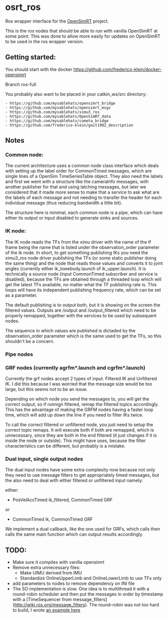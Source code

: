 # osrt\_ros

Ros wrapper interface for the [OpenSimRT](https://github.com/mitkof6/OpenSimRT) project. 

This is the ros nodes that should be able to run with vanilla OpenSimRT at some point. This was done to allow more easily for updates on OpenSimRT to be used in the ros wrapper version. 

## Getting started:

You should start with the docker https://github.com/frederico-klein/docker-opensimrt

Branch ros-full

You probably also want to be placed in your catkin\_ws/src directory:

    - https://github.com/mysablehats/opensimrt_bridge
    - https://github.com/mysablehats/opensimrt_msgs
    - https://github.com/mysablehats/ximu3_ros
    - https://github.com/mysablehats/OpenSimRT_data
    - https://github.com/mysablehats/cometa_bridge
    - https://github.com/frederico-klein/gait1992_description


## Notes

### Common node:

The current architecture uses a common node class interface which deals with setting up the label order for CommonTimed messages, which are single lines of a OpenSim TimeSeriesTable object. They also need the labels and first we went with a structure like the cameraInfo messages, with another publisher for that and using latching messages, but later we considered that it made more sense to make that a service to ask what are the labels of each message and not needing to transfer the header for each individual message (thus reducing bandwidth a little bit). 

The structure here is minimal, each common node is a pipe, which can have either its output or input disabled to generate sinks and sources. 

### IK node:

The IK node reads the TFs from the ximu driver with the name of the tf frame being the name that is listed under the observation\_order parameter of the ik node. In short, to get something publishing IKs you need the ximu3\_ros node driver publishing the TFs (or some static publisher doing the same thing) and the node that reads those values and converts it to joint angles (currently either ik\_lowebody.launch of ik\_upper.launch). 
It is technically a source node (input CommonTimed subscriber and service is disabled), because the TFs are obtained through a threaded loop which will get the latest TFs available, no matter what the TF publishing rate is. This loops will have its independent publishing frequency rate, which can be set as a parameter. 

The default publishing is to output both, but it is showing on the screen the filtered values. Outputs are /output and /output\_filtered which need to be properly remapped, together with the services to be used by subsequent nodes. 

The sequence in which values are published is dictaded by the observation\_order parameter which is the same used to get the TFs, so this shouldn't be a concern.

### Pipe nodes

### GRF nodes (currently agrfm\*.launch and cgrfm\*.launch)

Currently the grf nodes accept 2 types of input. Filtered IK and Unfiltered IK. I did this because I was worried that the message size would be too large, but this seems not to be an issue. 

Depending on which node you send the messages to, you will get the correct output, so if runnign filtered, remap the filtered topics accordingly. This has the advantage of making the GRFM nodes having a faster loop time, which will add up down the line if you need to filter IKs twice.

To call the correct filtered or unfiltered node, you just need to setup the correct topic remaps. It will execute both if both are remapped, which is unnecessary, since they are both in the end filtered (it just changes if it is inside the node or outside). This might have uses, because the filter characteristics can be different, but probably is a mistake. 

### Dual input, single output nodes

The dual input nodes have some extra complexity now because not only they need to use message filters to get appropriately timed messages, but the also need to deal with either filtered or unfiltered input namely:

either:

- PosVelAccTimed ik\_filtered, CommonTimed GRF

or

- CommonTimed ik, CommonTimed GRF

We implement a dual callback, like the one used for GRFs, which calls then calls the same main function which can output results accordingly.


## TODO:

- Make sure it compiles with vanilla opensimrt
- Remove extra unnecessary files:
	- Make UIMU derived from IMU
	- Standardize OnlineUpperLimb and OnlineLowerLimb to use TFs only
- add parameters to nodes to remove dependency on INI file
- The SO implementation is slow. One idea is to multithread it with a round-robin scheduler and then put the messages in order by timestamp with a [TimeSequencer from message\_filters] (http://wiki.ros.org/message_filters). The round-robin was not too hard to build, I wrote [an example here](https://github.com/frederico-klein/ros_tutorials/blob/noetic-devel/roscpp_tutorials/listener_long_processing_time/listener_long_processing_time.cpp)
